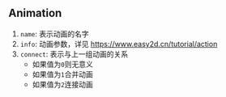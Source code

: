 ## Animation
1. `name`: 表示动画的名字
2. `info`: 动画参数，详见 https://www.easy2d.cn/tutorial/action
3. `connect`: 表示与上一组动画的关系
    - 如果值为`0`则无意义
    - 如果值为`1`合并动画
    - 如果值为`2`连接动画